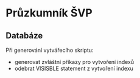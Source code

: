 # Průzkumník ŠVP

## Databáze
Při generování vytvářecího skriptu:
- generovat zvláštní příkazy pro vytvoření indexů
- odebrat VISISBLE statement z vytvoření indexu